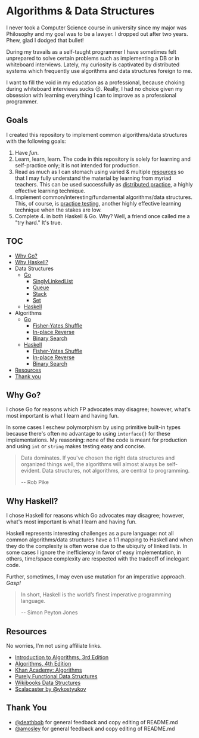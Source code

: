 # Algorithms & Data Structures

I never took a Computer Science course in university since my major was
Philosophy and my goal was to be a lawyer. I dropped out after two years.
Phew, glad I dodged that bullet!

During my travails as a self-taught programmer I have sometimes felt
unprepared to solve certain problems such as implementing a DB or in
whiteboard interviews. Lately, my curiosity is captivated by distributed
systems which frequently use algorithms and data structures foreign to me.

I want to fill the void in my education as a professional, because choking
during whiteboard interviews sucks :wink:. Really, I had no choice given my
obsession with learning everything I can to improve as a professional
programmer.

## Goals

I created this repository to implement common algorithms/data structures
with the following goals:

1. Have *fun*.
2. Learn, learn, learn. The code in this repository is solely for learning
   and self-practice only; it is not intended for production.
3. Read as much as I can stomach using varied & multiple
   [resources](#resources) so that I may fully understand the material
   by learning from myriad teachers. This can be used successfully as
   [distributed practice](http://digitalpromise.org/2015/02/07/five-learning-strategies-that-work/#distributedpractice),
   a highly effective learning technique.
4. Implement common/interesting/fundamental algorithms/data structures.
   This, of course, is [practice testing](http://digitalpromise.org/2015/02/07/five-learning-strategies-that-work/#practicetesting),
   another highly effective learning technique when the stakes are low.
5. Complete 4. in both Haskell & Go. Why? Well, a friend once called me
   a "try hard." It's true.

## TOC

* [Why Go?](#why-go)
* [Why Haskell?](#why-haskell)
* Data Structures
  * [Go](go/datastructures)
    * [SinglyLinkedList](go/datastructures/list.go)
    * [Queue](go/datastructures/queue.go)
    * [Stack](go/datastructures/stack.go)
    * [Set](go/datastructures/set.go)
  * [Haskell](haskell/datastructures)
* Algorithms
  * [Go](go/algorithms)
    * [Fisher-Yates Shuffle](go/algorithms/basics.go)
    * [In-place Reverse](go/algorithms/basics.go)
    * [Binary Search](go/algorithms/basics.go)
  * [Haskell](haskell/algorithms)
    * [Fisher-Yates Shuffle](haskell/algorithms/basics.hs)
    * [In-place Reverse](haskell/algorithms/basics.hs)
    * [Binary Search](haskell/algorithms/basics.hs)
* [Resources](#resources)
* [Thank you](#thank-you)

## <a name="why-go"></a> Why Go?

I chose Go for reasons which FP advocates may disagree; however, what's most
important is what I learn and having fun.

In some cases I eschew polymorphism by using primitive built-in types
because there's often no advantage to using `interface{}` for these
implementations. My reasoning: none of the code is meant for production and using `int`
or `string` makes testing easy and concise.

> Data dominates. If you've chosen the right data structures and
> organized things well, the algorithms will almost always be
> self-evident. Data structures, not algorithms, are central to
> programming.
>
> -- Rob Pike

## <a name="why-haskell"></a> Why Haskell?

I chose Haskell for reasons which Go advocates may disagree; however,
what's most important is what I learn and having fun.

Haskell represents interesting challenges as a pure language: not all
common algorithms/data structures have a 1:1 mapping to Haskell and when
they do the complexity is often worse due to the ubiquity of
linked lists. In some cases I ignore the inefficiency in favor of easy
implementation, in others, time/space complexity are respected with the
tradeoff of inelegant code.

Further, sometimes, I may even use mutation for an imperative approach.
_Gasp!_

> In short, Haskell is the world’s finest imperative programming
> language.
>
> -- Simon Peyton Jones

## <a name="resources"></a> Resources

No worries, I'm not using affiliate links.

* [Introduction to Algorithms, 3rd Edition](http://www.amazon.com/Introduction-Algorithms-Thomas-H-Cormen-ebook/dp/B007CNRCAO/ref=dp_kinw_strp_1)
* [Algorithms, 4th Edition](http://www.amazon.com/Algorithms-4th-Robert-Sedgewick/dp/032157351X)
* [Khan Academy: Algorithms](https://www.khanacademy.org/computing/computer-science/algorithms)
* [Purely Functional Data Structures](http://www.amazon.com/Purely-Functional-Structures-Chris-Okasaki/dp/0521663504)
* [Wikibooks Data Structures](https://en.wikibooks.org/wiki/Data_Structures)
* [Scalacaster by @vkostyukov](https://github.com/vkostyukov/scalacaster)

## <a name="thank-you"></a> Thank You

* [@deathbob](https://github.com/deathbob) for general feedback and copy editing of README.md
* [@amosley](https://github.com/amosley) for general feedback and copy editing of README.md
